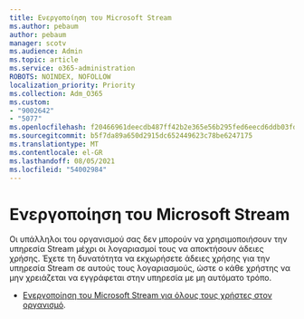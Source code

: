 ```yaml
---
title: Ενεργοποίηση του Microsoft Stream
ms.author: pebaum
author: pebaum
manager: scotv
ms.audience: Admin
ms.topic: article
ms.service: o365-administration
ROBOTS: NOINDEX, NOFOLLOW
localization_priority: Priority
ms.collection: Adm_O365
ms.custom:
- "9002642"
- "5077"
ms.openlocfilehash: f20466961deecdb487ff42b2e365e56b295fed6eecd6ddb03fda67ab9110bc4f
ms.sourcegitcommit: b5f7da89a650d2915dc652449623c78be6247175
ms.translationtype: MT
ms.contentlocale: el-GR
ms.lasthandoff: 08/05/2021
ms.locfileid: "54002984"
---
```

# <a name="enable-microsoft-stream"></a>Ενεργοποίηση του Microsoft Stream

Οι υπάλληλοι του οργανισμού σας δεν μπορούν να χρησιμοποιήσουν την υπηρεσία Stream μέχρι οι λογαριασμοί τους να αποκτήσουν άδειες χρήσης. Έχετε τη δυνατότητα να εκχωρήσετε άδειες χρήσης για την υπηρεσία Stream σε αυτούς τους λογαριασμούς, ώστε ο κάθε χρήστης να μην χρειάζεται να εγγράφεται στην υπηρεσία με μη αυτόματο τρόπο.

- [Ενεργοποίηση του Microsoft Stream για όλους τους χρήστες στον οργανισμό](https://docs.microsoft.com/stream/assign-user-licenses).
